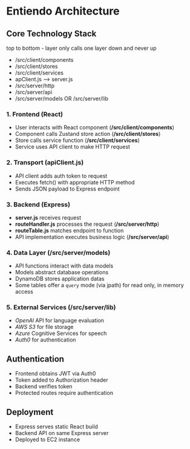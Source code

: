 # Entiendo Architecture

## Core Technology Stack

top to bottom - layer only calls one layer down and never up

- /src/client/components
- /src/client/stores
- /src/client/services
- apClient.js --> server.js
- /src/server/http
- /src/server/api
- /src/server/models OR /src/server/lib

### 1. Frontend (React)

- User interacts with React component (**/src/client/components**)
- Component calls Zustand store action (**/src/client/stores**)
- Store calls service function (**/src/client/services**)
- Service uses API client to make HTTP request

### 2. Transport (apiClient.js)

- API client adds auth token to request
- Executes fetch() with appropriate HTTP method
- Sends JSON payload to Express endpoint

### 3. Backend (Express)

- **server.js** receives request
- **routeHandler.js** processes the request (**/src/server/http**)
- **routeTable.js** matches endpoint to function
- API implementation executes business logic (**/src/server/api**)

### 4. Data Layer (/src/server/models)

- API functions interact with data models
- Models abstract database operations
- DynamoDB stores application datas
- Some tables offer a `query` mode (via jpath) for read only, in memory access

### 5. External Services (/src/server/lib)

- *OpenAI* API for language evaluation
- *AWS S3* for file storage
- *Azure* Cognitive Services for speech
- *Auth0* for authentication

## Authentication

- Frontend obtains JWT via Auth0
- Token added to Authorization header
- Backend verifies token
- Protected routes require authentication

## Deployment

- Express serves static React build
- Backend API on same Express server
- Deployed to EC2 instance
